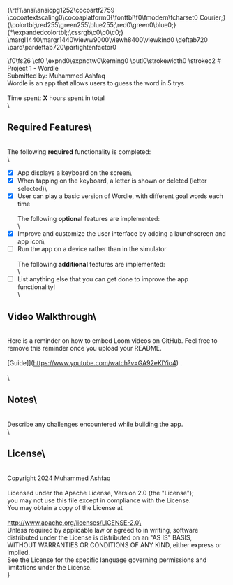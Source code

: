{\rtf1\ansi\ansicpg1252\cocoartf2759
\cocoatextscaling0\cocoaplatform0{\fonttbl\f0\fmodern\fcharset0 Courier;}
{\colortbl;\red255\green255\blue255;\red0\green0\blue0;}
{\*\expandedcolortbl;;\cssrgb\c0\c0\c0;}
\margl1440\margr1440\vieww9000\viewh8400\viewkind0
\deftab720
\pard\pardeftab720\partightenfactor0

\f0\fs26 \cf0 \expnd0\expndtw0\kerning0
\outl0\strokewidth0 \strokec2 # Project 1 - Wordle\
Submitted by: Muhammed Ashfaq\
Wordle is an app that allows users to guess the word in 5 trys\
\
Time spent: **X** hours spent in total\
\
## Required Features\
\
The following **required** functionality is completed:\
\
- [x] App displays a keyboard on the screen\
- [x] When tapping on the keyboard, a letter is shown or deleted (letter selected)\
- [x] User can play a basic version of Wordle, with different goal words each time\
\
The following **optional** features are implemented:\
\
- [x] Improve and customize the user interface by adding a launchscreen and app icon\
- [ ] Run the app on a device rather than in the simulator\
\
The following **additional** features are implemented:\
\
- [ ] List anything else that you can get done to improve the app functionality!\
\
## Video Walkthrough\
\
Here is a reminder on how to embed Loom videos on GitHub. Feel free to remove this reminder once you upload your README. \
\
[Guide]](https://www.youtube.com/watch?v=GA92eKlYio4) .\
\
\
## Notes\
\
Describe any challenges encountered while building the app.\
\
## License\
\
    Copyright 2024 Muhammed Ashfaq\
\
    Licensed under the Apache License, Version 2.0 (the "License");\
    you may not use this file except in compliance with the License.\
    You may obtain a copy of the License at\
\
        http://www.apache.org/licenses/LICENSE-2.0\
\
    Unless required by applicable law or agreed to in writing, software\
    distributed under the License is distributed on an "AS IS" BASIS,\
    WITHOUT WARRANTIES OR CONDITIONS OF ANY KIND, either express or implied.\
    See the License for the specific language governing permissions and\
    limitations under the License.\
}